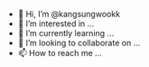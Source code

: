 - 👋 Hi, I’m @kangsungwookk
- 👀 I’m interested in ...
- 🌱 I’m currently learning ...
- 💞️ I’m looking to collaborate on ...
- 📫 How to reach me ...

<!---
kangsungwookk/kangsungwookk is a ✨ special ✨ repository because its `README.md` (this file) appears on your GitHub profile.
You can click the Preview link to take a look at your changes.
--->
